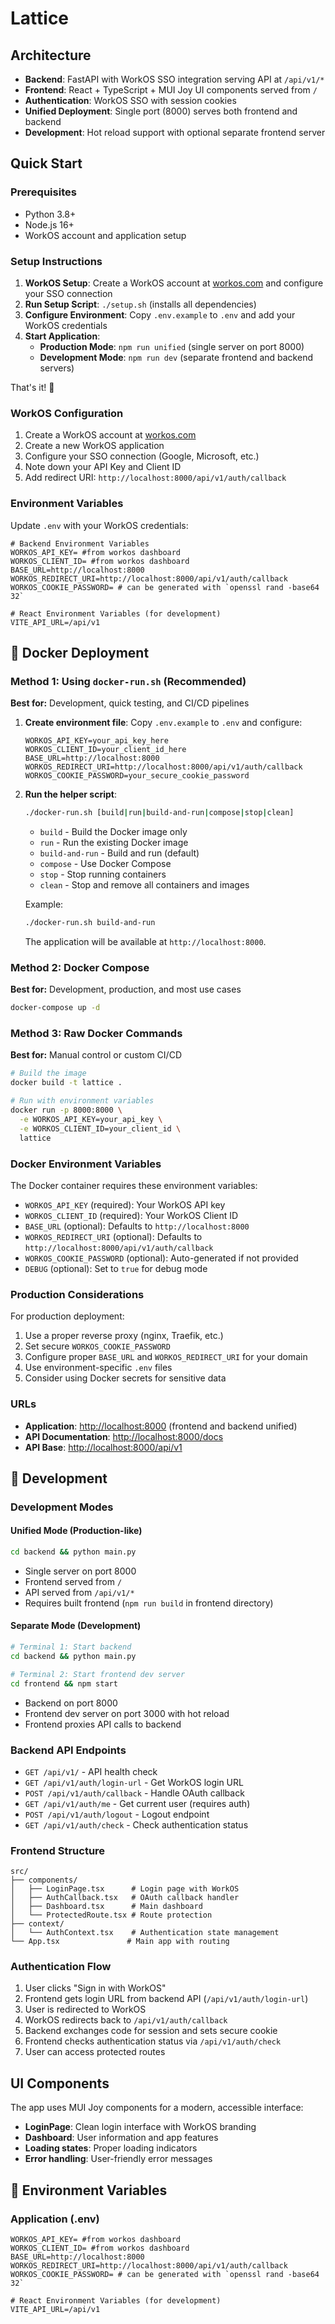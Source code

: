 # Lattice

## Architecture

- **Backend**: FastAPI with WorkOS SSO integration serving API at `/api/v1/*`
- **Frontend**: React + TypeScript + MUI Joy UI components served from `/`
- **Authentication**: WorkOS SSO with session cookies
- **Unified Deployment**: Single port (8000) serves both frontend and backend
- **Development**: Hot reload support with optional separate frontend server

## Quick Start

### Prerequisites

- Python 3.8+
- Node.js 16+
- WorkOS account and application setup

### Setup Instructions

1. **WorkOS Setup**: Create a WorkOS account at [workos.com](https://workos.com) and configure your SSO connection
2. **Run Setup Script**: `./setup.sh` (installs all dependencies)
3. **Configure Environment**: Copy `.env.example` to `.env` and add your WorkOS credentials
4. **Start Application**:
   - **Production Mode**: `npm run unified` (single server on port 8000)
   - **Development Mode**: `npm run dev` (separate frontend and backend servers)

That's it! 🎉

### WorkOS Configuration

1. Create a WorkOS account at [workos.com](https://workos.com)
2. Create a new WorkOS application
3. Configure your SSO connection (Google, Microsoft, etc.)
4. Note down your API Key and Client ID
5. Add redirect URI: `http://localhost:8000/api/v1/auth/callback`

### Environment Variables

Update `.env` with your WorkOS credentials:

```env
# Backend Environment Variables
WORKOS_API_KEY= #from workos dashboard
WORKOS_CLIENT_ID= #from workos dashboard
BASE_URL=http://localhost:8000
WORKOS_REDIRECT_URI=http://localhost:8000/api/v1/auth/callback
WORKOS_COOKIE_PASSWORD= # can be generated with `openssl rand -base64 32`

# React Environment Variables (for development)
VITE_API_URL=/api/v1
```

## 🐳 Docker Deployment

### Method 1: Using `docker-run.sh` (Recommended)

**Best for:** Development, quick testing, and CI/CD pipelines

1. **Create environment file**: Copy `.env.example` to `.env` and configure:

   ```env
   WORKOS_API_KEY=your_api_key_here
   WORKOS_CLIENT_ID=your_client_id_here
   BASE_URL=http://localhost:8000
   WORKOS_REDIRECT_URI=http://localhost:8000/api/v1/auth/callback
   WORKOS_COOKIE_PASSWORD=your_secure_cookie_password
   ```

2. **Run the helper script**:

   ```bash
   ./docker-run.sh [build|run|build-and-run|compose|stop|clean]
   ```

   - `build` - Build the Docker image only
   - `run` - Run the existing Docker image
   - `build-and-run` - Build and run (default)
   - `compose` - Use Docker Compose
   - `stop` - Stop running containers
   - `clean` - Stop and remove all containers and images

   Example:

   ```bash
   ./docker-run.sh build-and-run
   ```

   The application will be available at `http://localhost:8000`.

### Method 2: Docker Compose

**Best for:** Development, production, and most use cases

```bash
docker-compose up -d
```

### Method 3: Raw Docker Commands

**Best for:** Manual control or custom CI/CD

```bash
# Build the image
docker build -t lattice .

# Run with environment variables
docker run -p 8000:8000 \
  -e WORKOS_API_KEY=your_api_key \
  -e WORKOS_CLIENT_ID=your_client_id \
  lattice
```

### Docker Environment Variables

The Docker container requires these environment variables:

- `WORKOS_API_KEY` (required): Your WorkOS API key
- `WORKOS_CLIENT_ID` (required): Your WorkOS Client ID
- `BASE_URL` (optional): Defaults to `http://localhost:8000`
- `WORKOS_REDIRECT_URI` (optional): Defaults to `http://localhost:8000/api/v1/auth/callback`
- `WORKOS_COOKIE_PASSWORD` (optional): Auto-generated if not provided
- `DEBUG` (optional): Set to `true` for debug mode

### Production Considerations

For production deployment:

1. Use a proper reverse proxy (nginx, Traefik, etc.)
2. Set secure `WORKOS_COOKIE_PASSWORD`
3. Configure proper `BASE_URL` and `WORKOS_REDIRECT_URI` for your domain
4. Use environment-specific `.env` files
5. Consider using Docker secrets for sensitive data

### URLs

- **Application**: <http://localhost:8000> (frontend and backend unified)
- **API Documentation**: <http://localhost:8000/docs>
- **API Base**: <http://localhost:8000/api/v1>

## 🔧 Development

### Development Modes

#### Unified Mode (Production-like)

```bash
cd backend && python main.py
```

- Single server on port 8000
- Frontend served from `/`
- API served from `/api/v1/*`
- Requires built frontend (`npm run build` in frontend directory)

#### Separate Mode (Development)

```bash
# Terminal 1: Start backend
cd backend && python main.py

# Terminal 2: Start frontend dev server
cd frontend && npm start
```

- Backend on port 8000
- Frontend dev server on port 3000 with hot reload
- Frontend proxies API calls to backend

### Backend API Endpoints

- `GET /api/v1/` - API health check
- `GET /api/v1/auth/login-url` - Get WorkOS login URL
- `POST /api/v1/auth/callback` - Handle OAuth callback
- `GET /api/v1/auth/me` - Get current user (requires auth)
- `POST /api/v1/auth/logout` - Logout endpoint
- `GET /api/v1/auth/check` - Check authentication status

### Frontend Structure

```
src/
├── components/
│   ├── LoginPage.tsx      # Login page with WorkOS
│   ├── AuthCallback.tsx   # OAuth callback handler
│   ├── Dashboard.tsx      # Main dashboard
│   └── ProtectedRoute.tsx # Route protection
├── context/
│   └── AuthContext.tsx    # Authentication state management
└── App.tsx               # Main app with routing
```

### Authentication Flow

1. User clicks "Sign in with WorkOS"
2. Frontend gets login URL from backend API (`/api/v1/auth/login-url`)
3. User is redirected to WorkOS
4. WorkOS redirects back to `/api/v1/auth/callback`
5. Backend exchanges code for session and sets secure cookie
6. Frontend checks authentication status via `/api/v1/auth/check`
7. User can access protected routes

## UI Components

The app uses MUI Joy components for a modern, accessible interface:

- **LoginPage**: Clean login interface with WorkOS branding
- **Dashboard**: User information and app features
- **Loading states**: Proper loading indicators
- **Error handling**: User-friendly error messages

## 📝 Environment Variables

### Application (.env)

```env
WORKOS_API_KEY= #from workos dashboard
WORKOS_CLIENT_ID= #from workos dashboard
BASE_URL=http://localhost:8000
WORKOS_REDIRECT_URI=http://localhost:8000/api/v1/auth/callback
WORKOS_COOKIE_PASSWORD= # can be generated with `openssl rand -base64 32`

# React Environment Variables (for development)
VITE_API_URL=/api/v1
```
